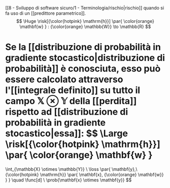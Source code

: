 [[8 - Sviluppo di software sicuro/1 - Terminologia/rischio|rischio]] quando si fa uso di un [[predittore parametrico]].
$$
\Huge
\risk[{\color{hotpink} \mathrm{h}}] \par{ \color{orange} \mathbf{w} } : {\color{orange} \mathbb{W}} \to \mathbb{R}
$$

Se la [[distribuzione di probabilità in gradiente stocastico|distribuzione di probabilità]] è conosciuta, esso può essere calcolato attraverso l'[[integrale definito]] su tutto il campo $\mathbb{X} \otimes \mathbb{Y}$ della [[perdita]] rispetto ad [[distribuzione di probabilità in gradiente stocastico|essa]]:
$$
\Large
\risk[{\color{hotpink} \mathrm{h}}]
\par{ \color{orange} \mathbf{w} }
= 
\int_{\mathbb{X} \otimes \mathbb{Y}}
	\ 
	\loss \par{
		\mathbf{y},\ 
		{\color{hotpink} \mathrm{h}} \par{
			\mathbf{x},
			{\color{orange} \mathbf{w}}
		}
	}
	\quad
	\func[d]
	\ 
	\prob{\mathbf{x} \otimes \mathbf{y}}
$$

